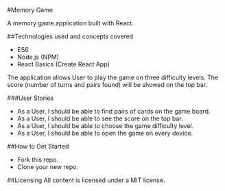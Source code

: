 #Memory Game

A memory game application built with React.

##Technologies used and concepts covered

* ES6
* Node.js (NPM)
* React Basics (Create React App)

The application allows User to play the game on three difficulty levels. The score (number of turns and pairs found) will be showed on the top bar.

###User Stories

* As a User, I should be able to find pairs of cards on the game board.
* As a User, I should be able to see the score on the top bar.
* As a User, I should be able to choose the game difficulty level.
* As a User, I should be able to open the game on every device.

##How to Get Started

* Fork this repo.
* Clone your new repo.

##Licensing
All content is licensed under a MIT license.

